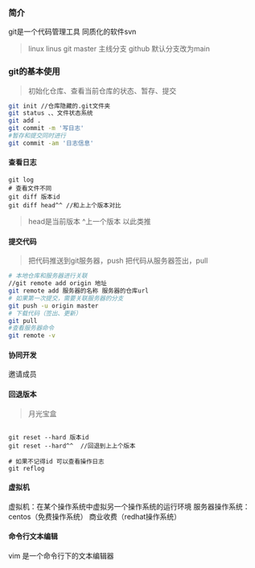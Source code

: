 ### 简介
git是一个代码管理工具
同质化的软件svn
>linux linus
>git
>master 主线分支
>github 默认分支改为main

### git的基本使用
>初始化仓库、查看当前仓库的状态、暂存、提交
```bash
git init //仓库隐藏的.git文件夹
git status 、、文件状态系统
git add .
git commit -m '写日志'
#暂存和提交同时进行
git commit -am '日志信息'

```
#### 查看日志
```
git log
# 查看文件不同
git diff 版本id
git diff head^^ //和上上个版本对比

```
>head是当前版本 ^上一个版本 以此类推
#### 提交代码
>把代码推送到git服务器，push
>把代码从服务器签出，pull

```bash
# 本地仓库和服务器进行关联
//git remote add origin 地址
git remote add 服务器的名称 服务器的仓库url
# 如果第一次提交，需要关联服务器的分支
git push -u origin master
# 下载代码（签出、更新）
git pull
#查看服务器命令
git remote -v
```

#### 协同开发
邀请成员

#### 回退版本
>月光宝盒
```

git reset --hard 版本id
git reset --hard^^  //回退到上上个版本

# 如果不记得id 可以查看操作日志
git reflog
```

#### 虚拟机
虚拟机：在某个操作系统中虚拟另一个操作系统的运行环境
服务器操作系统：centos（免费操作系统）
商业收费（redhat操作系统）

#### 命令行文本编辑
vim 是一个命令行下的文本编辑器
